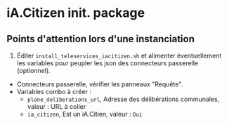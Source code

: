 # iA.Citizen init. package

## Points d'attention lors d'une instanciation

1. Éditer `install_teleservices_iacitizen.sh` et alimenter éventuellement les variables pour peupler les json des connecteurs passerelle (optionnel).

- Connecteurs passerelle, vérifier les panneaux "Requête".
- Variables combo à créer :
  - `plone_deliberations_url`, Adresse des délibérations communales, valeur : URL à coller
  - `ia_citizen`, Est un iA.Citien, valeur : `Oui`
